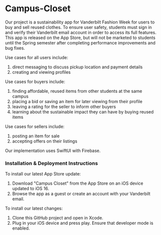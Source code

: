 # Campus-Closet

Our project is a sustainability app for Vanderbilt Fashion Week for users to buy and sell reused clothes. To ensure user safety, students must sign in and verify their Vanderbilt email account in order to access its full features. This app is released on the App Store, but will not be marketed to students until the Spring semester after completing performance improvements and bug fixes.

Use cases for all users include: 
1. direct messaging to discuss pickup location and payment details
2. creating and viewing profiles

Use cases for buyers include:
1. finding affordable, reused items from other students at the same campus
2. placing a bid or saving an item for later viewing from their profile
3. leaving a rating for the seller to inform other buyers
4. learning about the sustainable impact they can have by buying reused items

Use cases for sellers include:
1. posting an item for sale
2. accepting offers on their listings

Our implementation uses SwiftUI with Firebase.

### Installation & Deployment Instructions
To install our latest App Store update:
1. Download "Campus Closet" from the App Store on an iOS device updated to iOS 16.
2. Browse the app as a guest or create an account with your Vanderbilt email.

To install our latest changes:
1. Clone this GitHub project and open in Xcode.
2. Plug in your iOS device and press play. Ensure that developer mode is enabled.
